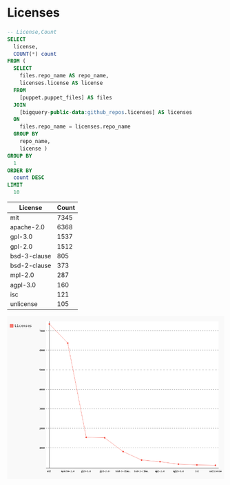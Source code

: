 # Licenses

```sql
-- License,Count
SELECT
  license,
  COUNT(*) count
FROM (
  SELECT
    files.repo_name AS repo_name,
    licenses.license AS license
  FROM
    [puppet.puppet_files] AS files
  JOIN
    [bigquery-public-data:github_repos.licenses] AS licenses
  ON
    files.repo_name = licenses.repo_name
  GROUP BY
    repo_name,
    license )
GROUP BY
  1
ORDER BY
  count DESC
LIMIT
  10

```

| License      | Count |
|--------------|-------|
| mit          | 7345  |
| apache-2.0   | 6368  |
| gpl-3.0      | 1537  |
| gpl-2.0      | 1512  |
| bsd-3-clause | 805   |
| bsd-2-clause | 373   |
| mpl-2.0      | 287   |
| agpl-3.0     | 160   |
| isc          | 121   |
| unlicense    | 105   |

![Licenses](assets/licenses.png)